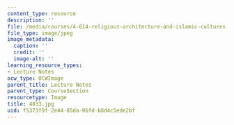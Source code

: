 ```yaml
---
content_type: resource
description: ''
file: /media/courses/4-614-religious-architecture-and-islamic-cultures-fall-2002/f5373f9f2e4485da06fdb8d4c5ede2bf_4033.jpg
file_type: image/jpeg
image_metadata:
  caption: ''
  credit: ''
  image-alt: ''
learning_resource_types:
- Lecture Notes
ocw_type: OCWImage
parent_title: Lecture Notes
parent_type: CourseSection
resourcetype: Image
title: 4033.jpg
uid: f5373f9f-2e44-85da-06fd-b8d4c5ede2bf
---
```

